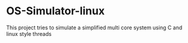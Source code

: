 # OS-Simulator-linux
This project tries to simulate a simplified multi core system using C and linux style threads

